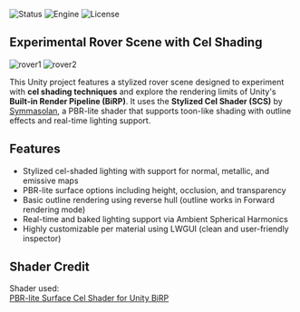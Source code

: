 ![Status](https://badgen.net/badge/Status/Experiment/orange?icon=github)
![Engine](https://badgen.net/badge/Engine/Unity/blue)
![License](https://badgen.net/badge/license/MIT/green)

## **Experimental Rover Scene with Cel Shading**
![rover1](https://github.com/user-attachments/assets/c728232a-8964-4ccf-82de-78be5c0f5182)
![rover2](https://github.com/user-attachments/assets/c49e6356-c67a-4653-82e4-f1027e032122)

This Unity project features a stylized rover scene designed to experiment with **cel shading techniques** and explore the rendering limits of Unity's **Built-in Render Pipeline (BiRP)**.
It uses the **Stylized Cel Shader (SCS)** by [Symmasolan](https://symmasolan.itch.io), a PBR-lite shader that supports toon-like shading with outline effects and real-time lighting support.

## Features

- Stylized cel-shaded lighting with support for normal, metallic, and emissive maps  
- PBR-lite surface options including height, occlusion, and transparency  
- Basic outline rendering using reverse hull (outline works in Forward rendering mode)  
- Real-time and baked lighting support via Ambient Spherical Harmonics  
- Highly customizable per material using LWGUI (clean and user-friendly inspector)

## Shader Credit

Shader used:  
[PBR-lite Surface Cel Shader for Unity BiRP](https://symmasolan.itch.io/scs)


